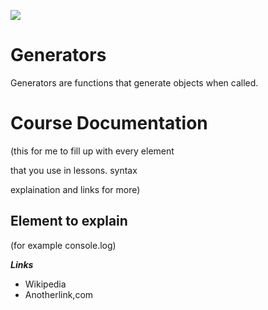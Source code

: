 ![](http://i.imgur.com/BgUMUGU.png)    
 
# Generators

Generators are functions that generate objects when called.  
  

# Course Documentation

(this for me to fill up with every element 

that you use in lessons. syntax 

explaination and links for more)  

## Element to explain

(for example console.log)

***Links***  
 - Wikipedia  
 - Anotherlink,com